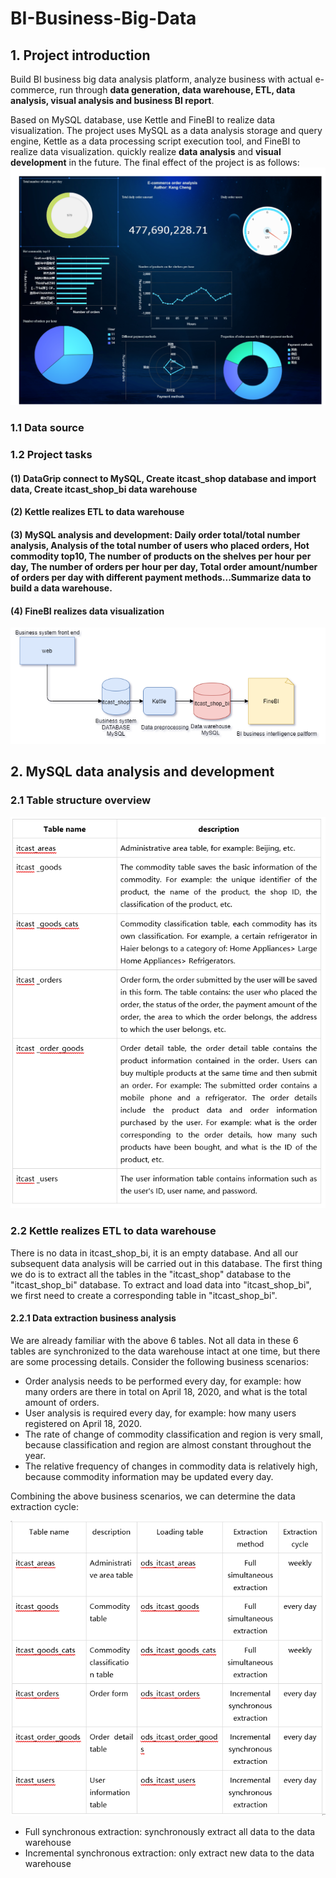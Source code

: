 # BI-Business-Big-Data
## 1. Project introduction
Build BI business big data analysis platform, analyze business with actual e-commerce, run through **data generation, data warehouse, ETL, data analysis, visual analysis and business BI report**.

Based on MySQL database, use Kettle and FineBI to realize data visualization. The project uses MySQL as a data analysis storage and query engine, Kettle as a data processing script execution tool, and FineBI to realize data visualization. quickly realize **data analysis** and **visual development** in the future.
The final effect of the project is as follows:
![image](https://github.com/chengkangck/BI-Business-Big-Data/blob/main/images/E-commerce_order_analysis-1.png)



### 1.1 Data source

### 1.2 Project tasks

#### (1) **DataGrip connect to MySQL**, Create itcast_shop database and import data, Create itcast_shop_bi data warehouse

#### (2) **Kettle realizes ETL to data warehouse**

#### (3) MySQL analysis and development: Daily order total/total number analysis, Analysis of the total number of users who placed orders, Hot commodity top10, The number of products on the shelves per hour per day, The number of orders per hour per day, Total order amount/number of orders per day with different payment methods...Summarize data to build a **data warehouse**.

#### (4) FineBI realizes data visualization

![image](https://github.com/chengkangck/BI-Business-Big-Data/blob/main/images/BIArchitecture.png)


## 2. MySQL data analysis and development

### 2.1 Table structure overview
![image](https://github.com/chengkangck/BI-Business-Big-Data/blob/main/images/table%20structure.PNG)

### 2.2 Kettle realizes ETL to data warehouse
There is no data in itcast_shop_bi, it is an empty database. And all our subsequent data analysis will be carried out in this database. The first thing we do is to extract all the tables in the "itcast_shop" database to the "itcast_shop_bi" database. To extract and load data into "itcast_shop_bi", we first need to create a corresponding table in "itcast_shop_bi".

#### 2.2.1 Data extraction business analysis
We are already familiar with the above 6 tables. Not all data in these 6 tables are synchronized to the data warehouse intact at one time, but there are some processing details. Consider the following business scenarios:
- Order analysis needs to be performed every day, for example: how many orders are there in total on April 18, 2020, and what is the total amount of orders.
- User analysis is required every day, for example: how many users registered on April 18, 2020.
- The rate of change of commodity classification and region is very small, because classification and region are almost constant throughout the year.
- The relative frequency of changes in commodity data is relatively high, because commodity information may be updated every day.

Combining the above business scenarios, we can determine the data extraction cycle:

![image](https://github.com/chengkangck/BI-Business-Big-Data/blob/main/images/data%20extraction%20cycle.PNG)

- Full synchronous extraction: synchronously extract all data to the data warehouse
- Incremental synchronous extraction: only extract new data to the data warehouse



